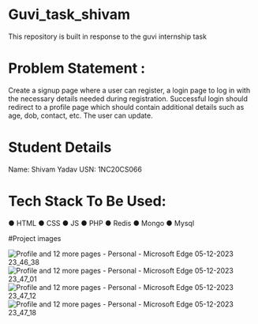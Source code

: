 # Guvi_task_shivam
This repository is built in response to the guvi internship task

# Problem Statement :

Create a signup page where a user can register, a login page to 
log in with the necessary details needed during registration.
Successful login should redirect to a profile page which should 
contain additional details such as age, dob, contact, etc. The user 
can update.

# Student Details
Name: Shivam Yadav
USN: 1NC20CS066

# Tech Stack To Be Used:
 ● HTML
 ● CSS
 ● JS
 ● PHP
 ● Redis
 ● Mongo
 ● Mysql

 #Project images
 
![Profile and 12 more pages - Personal - Microsoft​ Edge 05-12-2023 23_46_38](https://github.com/Imshivam786/Guvi_task_shivam/assets/99573100/36f7553f-ca86-445e-81c9-13deed894635)
![Profile and 12 more pages - Personal - Microsoft​ Edge 05-12-2023 23_47_01](https://github.com/Imshivam786/Guvi_task_shivam/assets/99573100/ed155d03-227e-4a52-af80-c72ec2e1eca3)
![Profile and 12 more pages - Personal - Microsoft​ Edge 05-12-2023 23_47_12](https://github.com/Imshivam786/Guvi_task_shivam/assets/99573100/11885403-20c4-4616-a773-0f7f1f602119)
![Profile and 12 more pages - Personal - Microsoft​ Edge 05-12-2023 23_47_18](https://github.com/Imshivam786/Guvi_task_shivam/assets/99573100/4a40f35e-c166-4a65-ad6b-de053c6eb94e)



